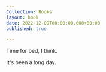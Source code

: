 ```yaml
---
Collection: Books
layout: book
date: 2022-12-09T00:00:00.000+00:00
published: true

---
```

Time for bed, I think.

It's been a long day.